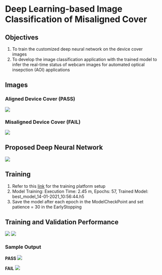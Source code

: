 # Deep Learning-based Image Classification of Misaligned Cover
## Objectives    
1. To train the customized deep neural network on the device cover images
2. To develop the image classification application with the trained model to infer the real-time status of webcam images for automated optical insepction (AOI) applications

## Images   
### Aligned Device Cover (PASS)   
![](https://i.imgur.com/crEyxbY.png)
### Misaligned Device Cover (FAIL)   
![](https://i.imgur.com/PUSQOqZ.png)   

## Proposed Deep Neural Network   
![](https://i.imgur.com/kDrjwRs.png)   

## Training
1) Refer to this [link](https://github.com/ramesh-dev-code/misaligned-heat-sink/blob/main/README.md#training-platform-setup) for the training platform setup
2) Model Training: Execution Time: 2.45 m, Epochs: 57, Trained Model: best_model_14-01-2021_10:56:44.h5
3) Save the model after each epoch in the ModelCheckPoint and set patience = 30 in the EarlyStopping

## Training and Validation Performance
![](https://i.imgur.com/OJGL5s2.png)
![](https://i.imgur.com/2u9aRPf.png)


### Sample Output
**PASS**
![](https://i.imgur.com/7F8WlNI.png)

**FAIL**
![](https://i.imgur.com/NO5grtS.png)
